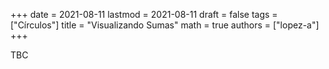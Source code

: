 +++
date      = 2021-08-11
lastmod   = 2021-08-11
draft     = false
tags      = ["Círculos"]
title     = "Visualizando Sumas"
math      = true
authors   = ["lopez-a"]
+++

TBC
